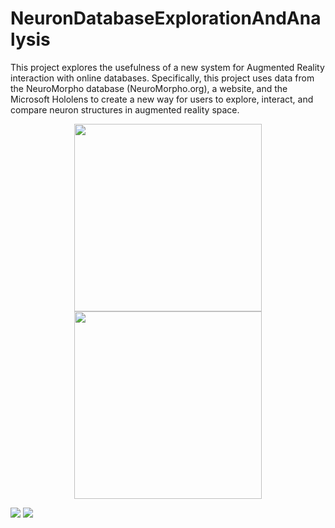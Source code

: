 # NeuronDatabaseExplorationAndAnalysis
This project explores the usefulness of a new system for Augmented Reality interaction with online databases. Specifically, this project uses data from the NeuroMorpho database (NeuroMorpho.org), a website, and the Microsoft Hololens to create a new way for users to explore, interact, and compare neuron structures in augmented reality space.

<p align="center">
  <img height="300" src="https://github.com/ImmersiveAnalyticsUNCC/NeuronDatabaseExplorationAndAnalysis/blob/master/Overview.jpg">
  <img height="300" src="https://github.com/ImmersiveAnalyticsUNCC/NeuronDatabaseExplorationAndAnalysis/blob/master/NeuronWebsite_1.PNG">
</p>

![](https://github.com/ImmersiveAnalyticsUNCC/NeuronDatabaseExplorationAndAnalysis/blob/master/Overview.jpg)
![](https://github.com/ImmersiveAnalyticsUNCC/NeuronDatabaseExplorationAndAnalysis/blob/master/NeuronWebsite_1.PNG)
